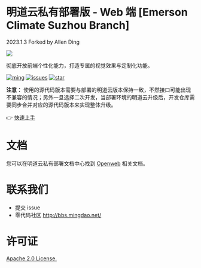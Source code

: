 明道云私有部署版 - Web 端 [Emerson Climate Suzhou Branch]
==========

2023.1.3 Forked by Allen Ding


![](https://user-images.githubusercontent.com/7261408/132197149-901d0014-74ff-4547-bb8d-9aeeee49d0b4.png)

彻底开放前端个性化能力，打造专属的视觉效果与定制化功能。

[![ming](https://img.shields.io/badge/I%20%E2%9D%A4%20MY%20TEAM-%E6%98%8E-blue)](https://www.mingdao.com) [![issues](https://img.shields.io/github/issues/mingdaocom/pd-openweb)](https://github.com/mingdaocom/pd-openweb/issues) [![star](https://img.shields.io/github/stars/mingdaocom/pd-openweb)](https://github.com/mingdaocom/pd-openweb/stargazers)


**注意：** 使用的源代码版本需要与部署的明道云版本保持一致，不然接口可能出现不兼容的情况；另外一旦选择二次开发，当部署环境的明道云升级后，开发仓库需要同步合并对应的源代码版本来实现整体升级。

👉  [快速上手](https://docs.pd.mingdao.com/sd/web/start.html)

# 文档

您可以在明道云私有部署文档中心找到 [Openweb](https://docs.pd.mingdao.com/sd/web/) 相关文档。

# 联系我们

* 提交 issue
* 零代码社区 http://bbs.mingdao.net/

# 许可证
[Apache 2.0 License.](/LICENSE)
